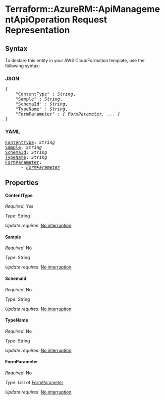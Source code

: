 # Terraform::AzureRM::ApiManagementApiOperation Request Representation

## Syntax

To declare this entity in your AWS CloudFormation template, use the following syntax:

### JSON

<pre>
{
    "<a href="#contenttype" title="ContentType">ContentType</a>" : <i>String</i>,
    "<a href="#sample" title="Sample">Sample</a>" : <i>String</i>,
    "<a href="#schemaid" title="SchemaId">SchemaId</a>" : <i>String</i>,
    "<a href="#typename" title="TypeName">TypeName</a>" : <i>String</i>,
    "<a href="#formparameter" title="FormParameter">FormParameter</a>" : <i>[ <a href="request-representation-formparameter.md">FormParameter</a>, ... ]</i>
}
</pre>

### YAML

<pre>
<a href="#contenttype" title="ContentType">ContentType</a>: <i>String</i>
<a href="#sample" title="Sample">Sample</a>: <i>String</i>
<a href="#schemaid" title="SchemaId">SchemaId</a>: <i>String</i>
<a href="#typename" title="TypeName">TypeName</a>: <i>String</i>
<a href="#formparameter" title="FormParameter">FormParameter</a>: <i>
      - <a href="request-representation-formparameter.md">FormParameter</a></i>
</pre>

## Properties

#### ContentType

_Required_: Yes

_Type_: String

_Update requires_: [No interruption](https://docs.aws.amazon.com/AWSCloudFormation/latest/UserGuide/using-cfn-updating-stacks-update-behaviors.html#update-no-interrupt)

#### Sample

_Required_: No

_Type_: String

_Update requires_: [No interruption](https://docs.aws.amazon.com/AWSCloudFormation/latest/UserGuide/using-cfn-updating-stacks-update-behaviors.html#update-no-interrupt)

#### SchemaId

_Required_: No

_Type_: String

_Update requires_: [No interruption](https://docs.aws.amazon.com/AWSCloudFormation/latest/UserGuide/using-cfn-updating-stacks-update-behaviors.html#update-no-interrupt)

#### TypeName

_Required_: No

_Type_: String

_Update requires_: [No interruption](https://docs.aws.amazon.com/AWSCloudFormation/latest/UserGuide/using-cfn-updating-stacks-update-behaviors.html#update-no-interrupt)

#### FormParameter

_Required_: No

_Type_: List of <a href="request-representation-formparameter.md">FormParameter</a>

_Update requires_: [No interruption](https://docs.aws.amazon.com/AWSCloudFormation/latest/UserGuide/using-cfn-updating-stacks-update-behaviors.html#update-no-interrupt)

